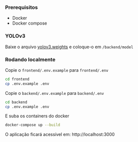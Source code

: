 ### Prerequisitos
- Docker
- Docker compose

### YOLOv3
Baixe o arquivo [yolov3.weights](https://pjreddie.com/media/files/yolov3.weights) e coloque-o em `/backend/model`

### Rodando localmente
Copie o `frontend/.env.example` para `frontend/.env`
```Bash
cd frontend
cp .env.example .env
```

Copie o `backend/.env.example` para `backend/.env`
```Bash
cd backend
cp .env.example .env
```

E suba os containers do docker
```Bash
docker-compose up --build
```
O aplicação ficará acessível em: http://localhost:3000

